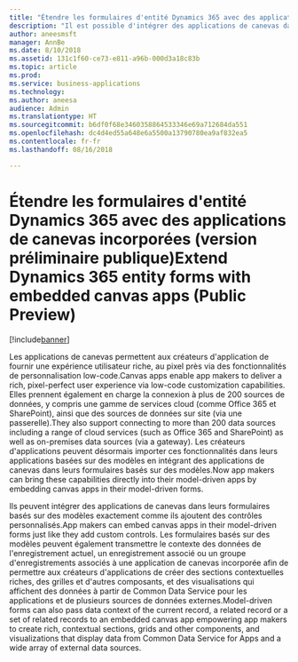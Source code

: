 ```yaml
---
title: "Étendre les formulaires d'entité Dynamics 365 avec des applications de canevas incorporées"
description: "Il est possible d'intégrer des applications de canevas dans Sales, Service, Marketing ou dans un formulaire d'entité personnalisée, et de tirer profit de la personnalisation riche, low-code et de plus de 200 sources de données"
author: aneesmsft
manager: AnnBe
ms.date: 8/10/2018
ms.assetid: 131c1f60-ce73-e811-a96b-000d3a18c83b
ms.topic: article
ms.prod: 
ms.service: business-applications
ms.technology: 
ms.author: aneesa
audience: Admin
ms.translationtype: HT
ms.sourcegitcommit: b6df0f68e3460358864533346e69a712684da551
ms.openlocfilehash: dc4d4ed55a648e6a5500a13790780ea9af832ea5
ms.contentlocale: fr-fr
ms.lasthandoff: 08/16/2018

---
```

# <a name="extend-dynamics-365-entity-forms-with-embedded-canvas-apps-public-preview"></a><span data-ttu-id="b3d20-103">Étendre les formulaires d'entité Dynamics 365 avec des applications de canevas incorporées (version préliminaire publique)</span><span class="sxs-lookup"><span data-stu-id="b3d20-103">Extend Dynamics 365 entity forms with embedded canvas apps (Public Preview)</span></span>


[!include[banner](../../includes/banner.md)]

<span data-ttu-id="b3d20-104">Les applications de canevas permettent aux créateurs d'application de fournir une expérience utilisateur riche, au pixel près via des fonctionnalités de personnalisation low-code.</span><span class="sxs-lookup"><span data-stu-id="b3d20-104">Canvas apps enable app makers to deliver a rich, pixel-perfect user experience via low-code customization capabilities.</span></span> <span data-ttu-id="b3d20-105">Elles prennent également en charge la connexion à plus de 200 sources de données, y compris une gamme de services cloud (comme Office 365 et SharePoint), ainsi que des sources de données sur site (via une passerelle).</span><span class="sxs-lookup"><span data-stu-id="b3d20-105">They also support connecting to more than 200 data sources including a range of cloud services (such as Office 365 and SharePoint) as well as on-premises data sources (via a gateway).</span></span> <span data-ttu-id="b3d20-106">Les créateurs d'applications peuvent désormais importer ces fonctionnalités dans leurs applications basées sur des modèles en intégrant des applications de canevas dans leurs formulaires basés sur des modèles.</span><span class="sxs-lookup"><span data-stu-id="b3d20-106">Now app makers can bring these capabilities directly into their model-driven apps by embedding canvas apps in their model-driven forms.</span></span> 
 
<span data-ttu-id="b3d20-107">Ils peuvent intégrer des applications de canevas dans leurs formulaires basés sur des modèles exactement comme ils ajoutent des contrôles personnalisés.</span><span class="sxs-lookup"><span data-stu-id="b3d20-107">App makers can embed canvas apps in their model-driven forms just like they add custom controls.</span></span> <span data-ttu-id="b3d20-108">Les formulaires basés sur des modèles peuvent également transmettre le contexte des données de l'enregistrement actuel, un enregistrement associé ou un groupe d'enregistrements associés à une application de canevas incorporée afin de permettre aux créateurs d'applications de créer des sections contextuelles riches, des grilles et d'autres composants, et des visualisations qui affichent des données à partir de Common Data Service pour les applications et de plusieurs sources de données externes.</span><span class="sxs-lookup"><span data-stu-id="b3d20-108">Model-driven forms can also pass data context of the current record, a related record or a set of related records to an embedded canvas app empowering app makers to create rich, contextual sections, grids and other components, and visualizations that display data from Common Data Service for Apps and a wide array of external data sources.</span></span>

